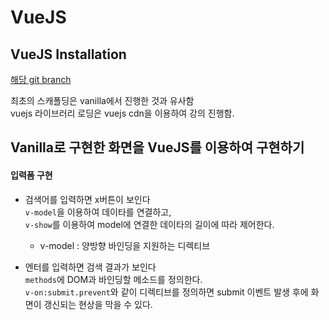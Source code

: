 # VueJS

## VueJS Installation
[해당 git branch](https://github.com/jeonghwan-kim/lecture-vue/tree/2-vue/scafolding/2-vue)

최초의 스캐폴딩은 vanilla에서 진행한 것과 유사함    
vuejs 라이브러리 로딩은 vuejs cdn을 이용하여 강의 진행함.

## Vanilla로 구현한 화면을 VueJS를 이용하여 구현하기

#### 입력폼 구현
- 검색어를 입력하면 x버튼이 보인다   
`v-model`을 이용하여 데이타를 연결하고,    
`v-show`를 이용하여 model에 연결한 데이타의 길이에 따라 제어한다.
    - v-model : 양방향 바인딩을 지원하는 디렉티브
    

- 엔터를 입력하면 검색 결과가 보인다   
`methods`에 DOM과 바인딩할 메소드를 정의한다.   
`v-on:submit.prevent`와 같이 디렉티브를 정의하면 submit 이벤트 발생 후에 화면이 갱신되는 현상을 막을 수 있다.

